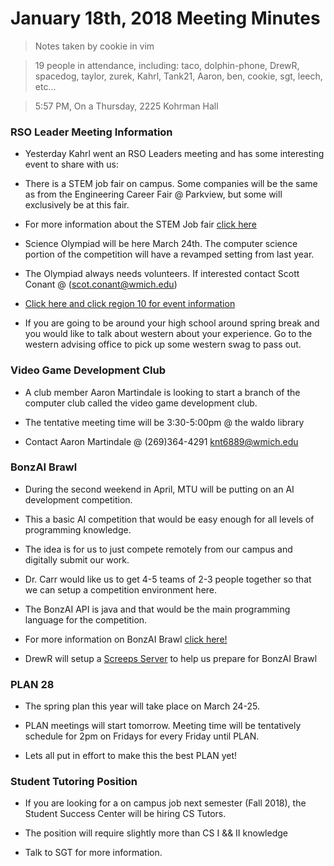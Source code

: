 # January 18th, 2018 Meeting Minutes
> Notes taken by cookie in vim

> 19 people in attendance, including: taco, dolphin-phone, DrewR, spacedog, taylor, zurek, Kahrl, Tank21, Aaron, ben, cookie, sgt, leech, etc...

> 5:57 PM, On a Thursday, 2225 Kohrman Hall

### RSO Leader Meeting Information

- Yesterday Kahrl went an RSO Leaders meeting and has some interesting event to share with us:

- There is a STEM job fair on campus. Some companies will be the same as from the Engineering Career Fair @ Parkview, but some will exclusively be at this fair.

- For more information about the STEM Job fair [click here](https://wmich.joinhandshake.com/career_fairs/2726/student_preview)

- Science Olympiad will be here March 24th. The computer science portion of the competition will have a revamped setting from last year.

- The Olympiad always needs volunteers. If interested contact Scott Conant @ (scot.conant@wmich.edu)

- [Click here and click region 10 for event information](http://miscioly.org/regions/)

- If you are going to be around your high school around spring break and you would like to talk about western about your experience. Go to the western advising office to pick up some western swag to pass out.


### Video Game Development Club

- A club member Aaron Martindale is looking to start a branch of the computer club called the video game development club.

- The tentative meeting time will be 3:30-5:00pm @ the waldo library

- Contact Aaron Martindale @ (269)364-4291 knt6889@wmich.edu


### BonzAI Brawl

- During the second weekend in April, MTU will be putting on an AI development competition.

- This a basic AI competition that would be easy enough for all levels of programming knowledge.

- The idea is for us to just compete remotely from our campus and digitally submit our work.

- Dr. Carr would like us to get 4-5 teams of 2-3 people together so that we can setup a competition environment here.

- The BonzAI API is java and that would be the main programming language for the competition.

- For more information on BonzAI Brawl [click here!](http://bonzai.cs.mtu.edu/)

- DrewR will setup a [Screeps Server](https://github.com/screeps/screeps) to help us prepare for BonzAI Brawl


### PLAN 28 

- The spring plan this year will take place on March 24-25.

- PLAN meetings will start tomorrow. Meeting time will be tentatively schedule for 2pm on Fridays for every Friday until PLAN.

- Lets all put in effort to make this the best PLAN yet!


### Student Tutoring Position

- If you are looking for a on campus job next semester (Fall 2018), the Student Success Center will be hiring CS Tutors.

- The position will require slightly more than CS I && II knowledge

- Talk to SGT for more information.






